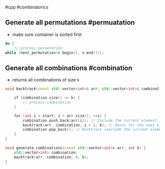 #cpp #combinatorics 

## Generate all permutations #permuatation
- make sure container is sorted first
```cpp
do {
	// process permutation
while (next_permutation(v.begin(), v.end()));
```

## Generate all combinations #combination
- returns all combinations of size `k`
```cpp
void backtrack(const std::vector<int>& arr, std::vector<int>& combination, int start, int k) {

    if (combination.size() == k) {
        // process combination
    }

    for (int i = start; i < arr.size(); ++i) {
        combination.push_back(arr[i]); // Include the current element
        backtrack(arr, combination, i + 1, k); // Recur for the next elements
        combination.pop_back(); // Backtrack (exclude the current element)
    }
}
  
void generate_combinations(const std::vector<int>& arr, int k) {
    std::vector<int> combination;
    backtrack(arr, combination, 0, k);
}
```
